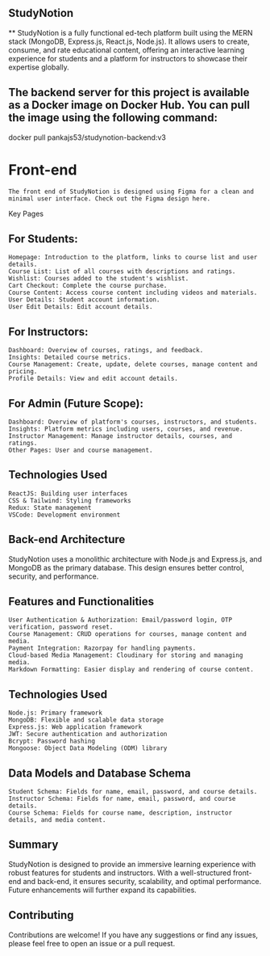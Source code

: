 ## StudyNotion
** StudyNotion is a fully functional ed-tech platform built using the MERN stack (MongoDB, Express.js, React.js, Node.js). It allows users to create, consume, and rate educational content, offering an interactive learning experience for students and a platform for instructors to showcase their expertise globally.

## The backend server for this project is available as a Docker image on Docker Hub. You can pull the image using the following command:
docker pull pankajs53/studynotion-backend:v3

# Front-end
    The front end of StudyNotion is designed using Figma for a clean and minimal user interface. Check out the Figma design here.

Key Pages
 ## For Students:

    Homepage: Introduction to the platform, links to course list and user details.
    Course List: List of all courses with descriptions and ratings.
    Wishlist: Courses added to the student's wishlist.
    Cart Checkout: Complete the course purchase.
    Course Content: Access course content including videos and materials.
    User Details: Student account information.
    User Edit Details: Edit account details.
## For Instructors:

    Dashboard: Overview of courses, ratings, and feedback.
    Insights: Detailed course metrics.
    Course Management: Create, update, delete courses, manage content and pricing.
    Profile Details: View and edit account details.
## For Admin (Future Scope):

    Dashboard: Overview of platform's courses, instructors, and students.
    Insights: Platform metrics including users, courses, and revenue.
    Instructor Management: Manage instructor details, courses, and ratings.
    Other Pages: User and course management.
## Technologies Used
    ReactJS: Building user interfaces
    CSS & Tailwind: Styling frameworks
    Redux: State management
    VSCode: Development environment

## Back-end Architecture
StudyNotion uses a monolithic architecture with Node.js and Express.js, and MongoDB as the primary database. This design ensures better control, security, and performance.

## Features and Functionalities
    User Authentication & Authorization: Email/password login, OTP verification, password reset.
    Course Management: CRUD operations for courses, manage content and media.
    Payment Integration: Razorpay for handling payments.
    Cloud-based Media Management: Cloudinary for storing and managing media.
    Markdown Formatting: Easier display and rendering of course content.

## Technologies Used
    Node.js: Primary framework
    MongoDB: Flexible and scalable data storage
    Express.js: Web application framework
    JWT: Secure authentication and authorization
    Bcrypt: Password hashing
    Mongoose: Object Data Modeling (ODM) library

## Data Models and Database Schema
    Student Schema: Fields for name, email, password, and course details.
    Instructor Schema: Fields for name, email, password, and course details.
    Course Schema: Fields for course name, description, instructor details, and media content.
## Summary
StudyNotion is designed to provide an immersive learning experience with robust features for students and instructors. With a well-structured front-end and back-end, it ensures security, scalability, and optimal performance. Future enhancements will further expand its capabilities.

## Contributing

Contributions are welcome! If you have any suggestions or find any issues, please feel free to open an issue or a pull request.
